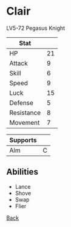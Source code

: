 # Clair

LV5-72 Pegasus Knight

| Stat       | <!-- --> |
| ---------- | -------- |
| HP         | 21       |
| Attack     | 9        |
| Skill      | 6        |
| Speed      | 9        |
| Luck       | 15       |
| Defense    | 5        |
| Resistance | 8        |
| Movement   | 7        |

| Supports | <!-- --> |
| -------- | -------- |
| Alm      | C        |

## Abilities

- Lance
- Shove
- Swap
- Flier

[Back](../README.md)
